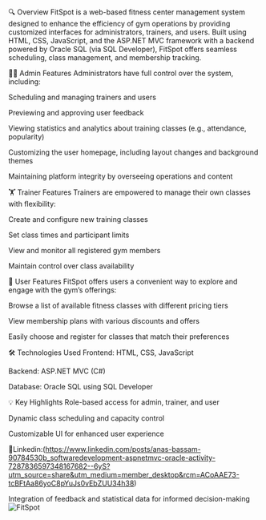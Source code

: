 🔍 Overview
FitSpot is a web-based fitness center management system designed to enhance the efficiency of gym operations by providing customized interfaces for administrators, trainers, and users. Built using HTML, CSS, JavaScript, and the ASP.NET MVC framework with a backend powered by Oracle SQL (via SQL Developer), FitSpot offers seamless scheduling, class management, and membership tracking.

👩‍💼 Admin Features
Administrators have full control over the system, including:

Scheduling and managing trainers and users

Previewing and approving user feedback

Viewing statistics and analytics about training classes (e.g., attendance, popularity)

Customizing the user homepage, including layout changes and background themes

Maintaining platform integrity by overseeing operations and content

🏋️ Trainer Features
Trainers are empowered to manage their own classes with flexibility:

Create and configure new training classes

Set class times and participant limits

View and monitor all registered gym members

Maintain control over class availability

🙋 User Features
FitSpot offers users a convenient way to explore and engage with the gym’s offerings:

Browse a list of available fitness classes with different pricing tiers

View membership plans with various discounts and offers

Easily choose and register for classes that match their preferences

🛠 Technologies Used
Frontend: HTML, CSS, JavaScript

Backend: ASP.NET MVC (C#)

Database: Oracle SQL using SQL Developer

💡 Key Highlights
Role-based access for admin, trainer, and user

Dynamic class scheduling and capacity control

Customizable UI for enhanced user experience


🔗Linkedin:(https://www.linkedin.com/posts/anas-bassam-90784530b_softwaredevelopment-aspnetmvc-oracle-activity-7287836597348167682--6yS?utm_source=share&utm_medium=member_desktop&rcm=ACoAAE73-tcBFtAa86yoC8pYuJs0vEbZUU34h38)

Integration of feedback and statistical data for informed decision-making![FitSpot](https://github.com/user-attachments/assets/4bc172da-0cc5-4073-af32-c86c76c24b3b)
